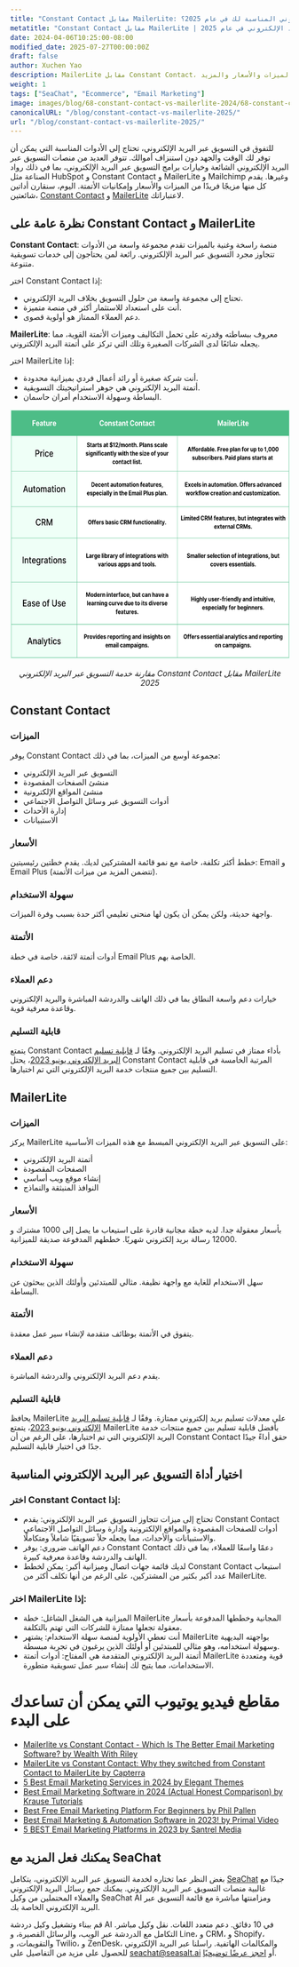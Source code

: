 ```yaml
---
title: "Constant Contact مقابل MailerLite: ما هي خدمة التسويق عبر البريد الإلكتروني المناسبة لك في عام 2025؟"
metatitle: "Constant Contact مقابل MailerLite | التسويق عبر البريد الإلكتروني في عام 2025"
date: 2024-04-06T10:25:00-08:00
modified_date: 2025-07-27T00:00:00Z
draft: false
author: Xuchen Yao
description: MailerLite مقابل Constant Contact، ما هي خدمة البريد الإلكتروني المناسبة لك؟ يقدم مقارنتنا المتعمقة تفاصيل الميزات والأسعار والمزيد.
weight: 1
tags: ["SeaChat", "Ecommerce", "Email Marketing"]
image: images/blog/68-constant-contact-vs-mailerlite-2024/68-constant-contact-vs-mailerlite-2024.jpg
canonicalURL: "/blog/constant-contact-vs-mailerlite-2025/"
url: "/blog/constant-contact-vs-mailerlite-2025/"
---
```


للتفوق في التسويق عبر البريد الإلكتروني، تحتاج إلى الأدوات المناسبة التي يمكن أن توفر لك الوقت والجهد دون استنزاف أموالك. تتوفر العديد من منصات التسويق عبر البريد الإلكتروني الشائعة وخيارات برامج التسويق عبر البريد الإلكتروني، بما في ذلك رواد الصناعة مثل HubSpot و Constant Contact و MailerLite و Mailchimp وغيرها. يقدم كل منها مزيجًا فريدًا من الميزات والأسعار وإمكانيات الأتمتة. اليوم، سنقارن أداتين شائعتين، [Constant Contact](https://www.constantcontact.com/) و [MailerLite](https://www.mailerlite.com/) لاعتباراتك.


## نظرة عامة على Constant Contact و MailerLite

**Constant Contact**: منصة راسخة وغنية بالميزات تقدم مجموعة واسعة من الأدوات تتجاوز مجرد التسويق عبر البريد الإلكتروني. رائعة لمن يحتاجون إلى خدمات تسويقية متنوعة.

اختر Constant Contact إذا:

- تحتاج إلى مجموعة واسعة من حلول التسويق بخلاف البريد الإلكتروني.
- أنت على استعداد للاستثمار أكثر في منصة متميزة.
- دعم العملاء الممتاز هو أولوية قصوى.



**MailerLite**: معروف ببساطته وقدرته على تحمل التكاليف وميزات الأتمتة القوية، مما يجعله شائعًا لدى الشركات الصغيرة وتلك التي تركز على أتمتة البريد الإلكتروني.

اختر MailerLite إذا:

- أنت شركة صغيرة أو رائد أعمال فردي بميزانية محدودة.
- أتمتة البريد الإلكتروني هي جوهر استراتيجيتك التسويقية.
- البساطة وسهولة الاستخدام أمران حاسمان.

<center>
<img height="450px" src="/images/blog/68-constant-contact-vs-mailerlite-2024/constant-contact-and-mailerlite-email-marketing-service-comparison-2024.png" alt="مقارنة خدمة التسويق عبر البريد الإلكتروني Constant Contact مقابل MailerLite 2025"/>

*مقارنة خدمة التسويق عبر البريد الإلكتروني Constant Contact مقابل MailerLite 2025*
</center>

## Constant Contact

### الميزات

يوفر Constant Contact مجموعة أوسع من الميزات، بما في ذلك:
- التسويق عبر البريد الإلكتروني
- منشئ الصفحات المقصودة
- منشئ المواقع الإلكترونية
- أدوات التسويق عبر وسائل التواصل الاجتماعي
- إدارة الأحداث
- الاستبيانات

### الأسعار
خطط أكثر تكلفة، خاصة مع نمو قائمة المشتركين لديك. يقدم خطتين رئيسيتين: Email و Email Plus (تتضمن المزيد من ميزات الأتمتة).

### سهولة الاستخدام

واجهة حديثة، ولكن يمكن أن يكون لها منحنى تعليمي أكثر حدة بسبب وفرة الميزات.

### الأتمتة

أدوات أتمتة لائقة، خاصة في خطة Email Plus الخاصة بهم.

### دعم العملاء

خيارات دعم واسعة النطاق بما في ذلك الهاتف والدردشة المباشرة والبريد الإلكتروني وقاعدة معرفية قوية.

### قابلية التسليم

يتمتع Constant Contact بأداء ممتاز في تسليم البريد الإلكتروني. وفقًا لـ [قابلية تسليم البريد الإلكتروني يونيو 2023](https://www.emailtooltester.com/en/blog/email-deliverability-june-2023/)، يحتل Constant Contact المرتبة الخامسة في قابلية التسليم بين جميع منتجات خدمة البريد الإلكتروني التي تم اختبارها.


## MailerLite

### الميزات

يركز MailerLite على التسويق عبر البريد الإلكتروني المبسط مع هذه الميزات الأساسية:
- أتمتة البريد الإلكتروني
- الصفحات المقصودة
- إنشاء موقع ويب أساسي
- النوافذ المنبثقة والنماذج


### الأسعار

بأسعار معقولة جدا. لديه خطة مجانية قادرة على استيعاب ما يصل إلى 1000 مشترك و 12000 رسالة بريد إلكتروني شهريًا. خططهم المدفوعة صديقة للميزانية.

### سهولة الاستخدام

سهل الاستخدام للغاية مع واجهة نظيفة. مثالي للمبتدئين وأولئك الذين يبحثون عن البساطة.

### الأتمتة

يتفوق في الأتمتة بوظائف متقدمة لإنشاء سير عمل معقدة.

### دعم العملاء

يقدم دعم البريد الإلكتروني والدردشة المباشرة.

### قابلية التسليم

يحافظ MailerLite على معدلات تسليم بريد إلكتروني ممتازة. وفقًا لـ [قابلية تسليم البريد الإلكتروني يونيو 2023](https://www.emailtooltester.com/en/blog/email-deliverability-june-2023/)، يتمتع MailerLite بأفضل قابلية تسليم بين جميع منتجات خدمة البريد الإلكتروني التي تم اختبارها، على الرغم من أن Constant Contact حقق أداءً جيدًا جدًا في اختبار قابلية التسليم.


## اختيار أداة التسويق عبر البريد الإلكتروني المناسبة

### اختر Constant Contact إذا:

- تحتاج إلى ميزات تتجاوز التسويق عبر البريد الإلكتروني: يقدم Constant Contact أدوات للصفحات المقصودة والمواقع الإلكترونية وإدارة وسائل التواصل الاجتماعي والاستبيانات والأحداث، مما يجعله حلاً تسويقيًا شاملاً ومتكاملًا.
- دعم الهاتف ضروري: يوفر Constant Contact دعمًا واسعًا للعملاء، بما في ذلك الهاتف والدردشة وقاعدة معرفية كبيرة.
- لديك قائمة جهات اتصال وميزانية أكبر: يمكن لخطط Constant Contact استيعاب عدد أكبر بكثير من المشتركين، على الرغم من أنها تكلف أكثر من MailerLite.

### اختر MailerLite إذا:

- الميزانية هي الشغل الشاغل: خطة MailerLite المجانية وخططها المدفوعة بأسعار معقولة تجعلها ممتازة للشركات التي تهتم بالتكلفة.
- أنت تعطي الأولوية لمنصة سهلة الاستخدام: يشتهر MailerLite بواجهته البديهية وسهولة استخدامه، وهو مثالي للمبتدئين أو أولئك الذين يرغبون في تجربة مبسطة.
- أتمتة البريد الإلكتروني المتقدمة هي المفتاح: أدوات أتمتة MailerLite قوية ومتعددة الاستخدامات، مما يتيح لك إنشاء سير عمل تسويقية متطورة.



# مقاطع فيديو يوتيوب التي يمكن أن تساعدك على البدء

- [Mailerlite vs Constant Contact - Which Is The Better Email Marketing Software? by Wealth With Riley](https://www.youtube.com/watch?v=lkCq2nnlKp4)
- [MailerLite vs Constant Contact: Why they switched from Constant Contact to MailerLite by Capterra](https://www.youtube.com/watch?v=owy1hqS12B4)
- [5 Best Email Marketing Services in 2024 by Elegant Themes](https://www.youtube.com/watch?v=FWxgafQAiUI)
- [Best Email Marketing Software in 2024 (Actual Honest Comparison) by Krause Tutorials](https://www.youtube.com/watch?v=HM-FxC1jbJ4)
- [Best Free Email Marketing Platform For Beginners by Phil Pallen](https://www.youtube.com/watch?v=aDXsec1WIcM)
- [Best Email Marketing & Automation Software in 2023! by Primal Video](https://www.youtube.com/watch?v=ue64tBgnagA)
- [5 BEST Email Marketing Platforms in 2023 by Santrel Media](https://www.youtube.com/watch?v=GvyNW2njcGE)

## يمكنك فعل المزيد مع SeaChat

بغض النظر عما تختاره لخدمة التسويق عبر البريد الإلكتروني، يتكامل [SeaChat](https://chat.seasalt.ai/?utm_source=blog) جيدًا مع غالبية منصات التسويق عبر البريد الإلكتروني. يمكنك جمع رسائل البريد الإلكتروني والعملاء المحتملين من وكيل SeaChat AI ومزامنتها مباشرة مع قائمة التسويق عبر البريد الإلكتروني الخاصة بك.

قم ببناء وتشغيل وكيل دردشة AI في 10 دقائق. دعم متعدد اللغات. نقل وكيل مباشر. التكامل مع الدردشة عبر الويب، والرسائل القصيرة، و Line، و CRM، و Shopify، والتقويمات، و Twilio، و ZenDesk، والمكالمات الهاتفية. راسلنا عبر البريد الإلكتروني للحصول على مزيد من التفاصيل على [seachat@seasalt.ai](mailto:seameet@seasalt.ai) أو [احجز عرضًا توضيحيًا](https://meetings.hubspot.com/seasalt-ai/seasalt-meeting).
